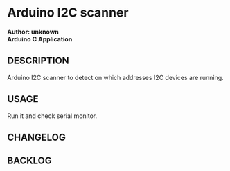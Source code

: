 # Arduino I2C scanner

**Author: unknown**  
**Arduino C Application**

## DESCRIPTION

Arduino I2C scanner to detect on which addresses I2C devices are running.

## USAGE

Run it and check serial monitor.

## CHANGELOG

## BACKLOG

